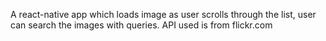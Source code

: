 A react-native app which loads image as user scrolls through the list, user can search the images with queries. API used is from flickr.com